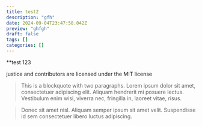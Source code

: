 ```yaml
---
title: test2
description: "gfh"
date: 2024-09-04T23:47:58.042Z
preview: "ghfgh"
draft: false
tags: []
categories: []
---
```

**test 123

justice and contributors     are licensed under the MIT license
> This is a blockquote with two paragraphs. Lorem ipsum dolor sit amet,
consectetuer adipiscing elit. Aliquam hendrerit mi posuere lectus.
Vestibulum enim wisi, viverra nec, fringilla in, laoreet vitae, risus.

> Donec sit amet nisl. Aliquam semper ipsum sit amet velit. Suspendisse
id sem consectetuer libero luctus adipiscing.